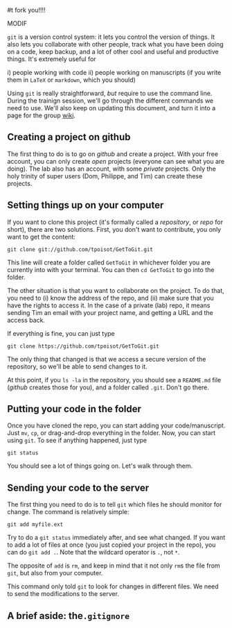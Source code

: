 #t
fork you!!!!

MODIF

`git` is a version control system: it lets you control the version of things. It
also lets you collaborate with other people, track what you have been doing on
a code, keep backup, and a lot of other cool and useful and productive things.
It's extremely useful for

i) people working with code
ii) people working on manuscripts (if you write them in `LaTeX` or `markdown`, which you should)

Using `git` is really straightforward, *but* require to use the command line.
During the trainign session, we'll go through the different commands we need to
use. We'll also keep on updating this document, and turn it into a page for the
group [wiki](http://github.com/TheoreticalEcosystemEcology/LabProjects/wiki).

## Creating a project on github

The first thing to do is to go on *github* and create a project. With your free
account, you can only create *open* projects (everyone can see what you are
doing). The lab also has an account, with some *private* projects. Only the
holy trinity of super users (Dom, Philippe, and Tim) can create these projects.

## Setting things up on your computer

If you want to clone this project (it's formally called a *repository*, or
*repo* for short), there are two solutions. First, you don't want to
contribute, you only want to get the content:

```
git clone git://github.com/tpoisot/GetToGit.git
```

This line will create a folder called `GetToGit` in whichever folder you are
currently into with your terminal. You can then `cd GetToGit` to go into the
folder.

The other situation is that you want to collaborate on the project. To do that,
you need to (i) know the address of the repo, and (ii) make sure that you
have the rights to access it. In the case of a private (lab) repo, it means
sending Tim an email with your project name, and getting a URL and the
access back.

If everything is fine, you can just type

```
git clone https://github.com/tpoisot/GetToGit.git
```

The only thing that changed is that we access a secure version of the
repository, so we'll be able to send changes to it.

At this point, if you `ls -la` in the repository, you should see a `README.md`
file (*github* creates those for you), and a folder called `.git`. Don't go
there. 

## Putting your code in the folder

Once you have cloned the repo, you can start adding your code/manuscript. Just
`mv`, `cp`, or drag-and-drop everything in the folder. Now, you can start using
`git`. To see if anything happened, just type

```
git status
```

You should see a lot of things going on. Let's walk through them.

## Sending your code to the server

The first thing you need to do is to tell `git` which files he should monitor
for change. The command is relatively simple:

```
git add myfile.ext
```

Try to do a `git status` immediately after, and see what changed. If you want to
add a lot of files at once (you just copied your project in the repo), you can
do `git add .`. Note that the wildcard operator is `.`, not `*`.

The opposite of `add` is `rm`, and keep in mind that it not only `rm`s the file
from `git`, but also from your computer.

This command only told `git` to look for changes in different files. We need to
send the modifications to the server. 

## A brief aside: the`.gitignore`
